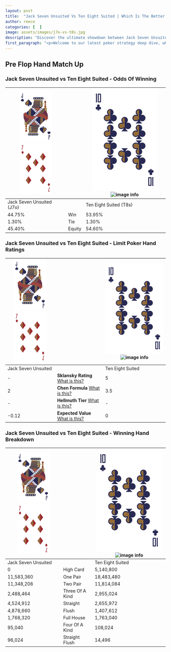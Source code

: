 ```yaml
---
layout: post
title:  "Jack Seven Unsuited Vs Ten Eight Suited | Which Is The Better Hand In Poker? A Complete Guide"
author: reece
categories: [  ]
image: assets/images/j7o-vs-t8s.jpg
description: "Discover the ultimate showdown between Jack Seven Unsuited and Ten Eight Suited in poker! Uncover the odds, strategies, and scenarios where one hand triumphs over the other. Get ready to up your poker game with this thrilling analysis."
first_paragraph: "<p>Welcome to our latest poker strategy deep dive, where we're pitting two distinct hands against each other in a high-stakes showdown: Jack Seven Unsuited vs Ten Eight Suited.</p><p>In the dynamic world of poker, every decision counts, and knowing which hand holds the upper hand is key to your success at the table.</p><p>In this article, we'll dissect these two hands, explore the scenarios where one dominates the other, and equip you with the knowledge to make strategic choices that can tip the odds in your favor.</p><p>Get ready to unravel the intriguing dynamics of these poker hands and elevate your game to new heights.</p>"
---
```




[comment]: # (sp0)

## Pre Flop Hand Match Up

<div class="table hand-ratings" markdown="1"> 



### Jack Seven Unsuited vs Ten Eight Suited - Odds Of Winning


    
| ![image info](assets/images/hand1/J.png) ![image info](assets/images/hand1/7o.png) |  | ![image info](assets/images/hand2/T.png) ![image info](assets/images/hand2/8s.png) |
| -------- | -------- | -------- |
| Jack Seven Unsuited (J7o) |  | Ten Eight Suited (T8s) |
| 44.75% | Win | 53.95% |
| 1.30% | Tie | 1.30% |
| 45.40% | Equity | 54.60% |




[comment]: # (sp1)



### Jack Seven Unsuited vs Ten Eight Suited - Limit Poker Hand Ratings


    
| ![image info](assets/images/hand1/J.png) ![image info](assets/images/hand1/7o.png) |  | ![image info](assets/images/hand2/T.png) ![image info](assets/images/hand2/8s.png) |
| -------- | -------- | -------- |
| Jack Seven Unsuited |  | Ten Eight Suited |
| - | **Sklansky Rating** [What is this?](/sklansky-rating-explained) | 5 |
| 2 | **Chen Formula** [What is this?](/chen-formula-explained) | 3.5 |
| - | **Hellmuth Tier** [What is this?](/Hellmuth-tier-explained) | - |
| -0.12 | **Expected Value** [What is this?](/expected-value-explained) | 0 |




[comment]: # (sp2)



### Jack Seven Unsuited vs Ten Eight Suited - Winning Hand Breakdown


    
| ![image info](assets/images/hand1/J.png) ![image info](assets/images/hand1/7o.png) |  | ![image info](assets/images/hand2/T.png) ![image info](assets/images/hand2/8s.png) |
| -------- | -------- | -------- |
| Jack Seven Unsuited |  | Ten Eight Suited |
| 0 | High Card | 5,140,800 |
| 11,583,360 | One Pair | 18,483,480 |
| 11,348,208 | Two Pair | 11,814,084 |
| 2,488,464 | Three Of A Kind | 2,955,024 |
| 4,524,912 | Straight | 2,655,972 |
| 4,878,660 | Flush | 1,407,612 |
| 1,768,320 | Full House | 1,763,040 |
| 95,040 | Four Of A Kind | 108,024 |
| 96,024 | Straight Flush | 14,496 |




[comment]: # (sp3)



</div>

[comment]: # (sp4)



[comment]: # (sp5)

